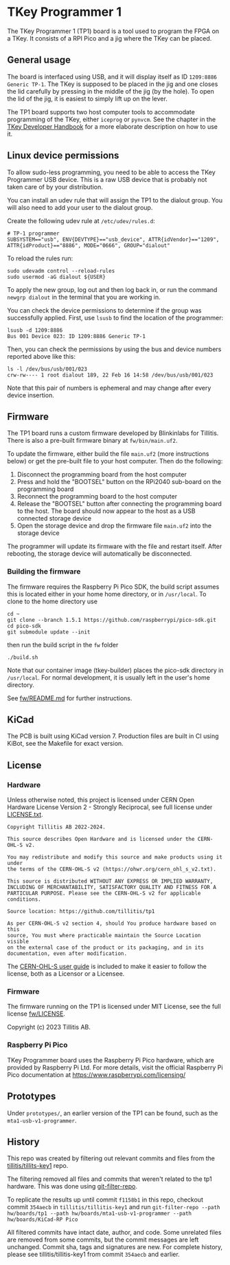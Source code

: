 # TKey Programmer 1

The TKey Programmer 1 (TP1) board is a tool used to program the FPGA
on a TKey. It consists of a RPI Pico and a jig where the TKey can be
placed.

## General usage

The board is interfaced using USB, and it will display itself as ID
`1209:8886 Generic TP-1`. The TKey is supposed to be placed in the jig
and one closes the lid carefully by pressing in the middle of the jig
(by the hole). To open the lid of the jig, it is easiest to simply
lift up on the lever.

The TP1 board supports two host computer tools to accommodate
programming of the TKey, either `iceprog` or `pynvcm`. See the chapter
in the [TKey Developer Handbook](https://dev.tillitis.se/tp1/) for a
more elaborate description on how to use it.

## Linux device permissions

To allow sudo-less programming, you need to be able to access the TKey
Programmer USB device. This is a raw USB device that is probably not
taken care of by your distribution.

You can install an udev rule that will assign the TP1 to the dialout
group. You will also need to add your user to the dialout group.

Create the following udev rule at `/etc/udev/rules.d`:

```
# TP-1 programmer
SUBSYSTEM=="usb", ENV{DEVTYPE}=="usb_device", ATTR{idVendor}=="1209", ATTR{idProduct}=="8886", MODE="0666", GROUP="dialout"
```

To reload the rules run:

```
sudo udevadm control --reload-rules
sudo usermod -aG dialout ${USER}
```

To apply the new group, log out and then log back in, or run the
command `newgrp dialout` in the terminal that you are working in.

You can check the device permissions to determine if the group was
successfully applied. First, use `lsusb` to find the location of the
programmer:

```
lsusb -d 1209:8886
Bus 001 Device 023: ID 1209:8886 Generic TP-1
```

Then, you can check the permissions by using the bus and device
numbers reported above like this:

```
ls -l /dev/bus/usb/001/023
crw-rw---- 1 root dialout 189, 22 Feb 16 14:58 /dev/bus/usb/001/023
```

Note that this pair of numbers is ephemeral and may change after every
device insertion.

## Firmware
The TP1 board runs a custom firmware developed by Blinkinlabs for
Tillitis. There is also a pre-built firmware binary at
`fw/bin/main.uf2`.

To update the firmware, either build the file `main.uf2` (more
instructions below) or get the pre-built file to your host computer.
Then do the following:

1. Disconnect the programming board from the host computer
2. Press and hold the "BOOTSEL" button on the RPi2040 sub-board on the
programming board
3. Reconnect the programming board to the host computer
4. Release the "BOOTSEL" button after connecting the programming board
to the host. The board should now appear to the host as a USB
connected storage device
5. Open the storage device and drop the firmware file `main.uf2` into
the storage device

The programmer will update its firmware with the file and restart
itself. After rebooting, the storage device will automatically be
disconnected.

### Building the firmware

The firmware requires the Raspberry Pi Pico SDK, the build script
assumes this is located either in your home home directory, or in
`/usr/local`. To clone to the home directory use

```
cd ~
git clone --branch 1.5.1 https://github.com/raspberrypi/pico-sdk.git
cd pico-sdk
git submodule update --init
```

then run the build script in the `fw` folder

```
./build.sh
```

Note that our container image (tkey-builder) places the pico-sdk
directory in `/usr/local`. For normal development, it is usually left
in the user's home directory.

See
[fw/README.md](https://github.com/tillitis/tp1/blob/main/fw//README.md)
for further instructions.

## KiCad

The PCB is built using KiCad version 7. Production files are built in
CI using KiBot, see the Makefile for exact version.

## License
### Hardware
Unless otherwise noted, this project is licensed under CERN Open
Hardware License Version 2 - Strongly Reciprocal, see full license
under [LICENSE.txt](/LICENSE.txt).
```
Copyright Tillitis AB 2022-2024.

This source describes Open Hardware and is licensed under the CERN-OHL-S v2.

You may redistribute and modify this source and make products using it under
the terms of the CERN-OHL-S v2 (https://ohwr.org/cern_ohl_s_v2.txt).

This source is distributed WITHOUT ANY EXPRESS OR IMPLIED WARRANTY,
INCLUDING OF MERCHANTABILITY, SATISFACTORY QUALITY AND FITNESS FOR A
PARTICULAR PURPOSE. Please see the CERN-OHL-S v2 for applicable conditions.

Source location: https://github.com/tillitis/tp1

As per CERN-OHL-S v2 section 4, should You produce hardware based on this
source, You must where practicable maintain the Source Location visible
on the external case of the product or its packaging, and in its
documentation, even after modification.
```

The [CERN-OHL-S user guide](/User-guide-CERN-OHL-S.txt) is included to
make it easier to follow the license, both as a Licensor or a Licensee.

### Firmware
The firmware running on the TP1 is licensed under MIT License, see the
full license [fw/LICENSE](fw/LICENSE).

Copyright (c) 2023 Tillitis AB.

### Raspberry Pi Pico
TKey Programmer board uses the Raspberry Pi Pico hardware, which are
provided by Raspberry Pi Ltd. For more details, visit the official
Raspberry Pi Pico documentation at
https://www.raspberrypi.com/licensing/

## Prototypes

Under `prototypes/`, an earlier version of the TP1 can be found, such as
the `mta1-usb-v1-programmer`.


## History
This repo was created by filtering out relevant commits and files from
the [tillitis/tillits-key1](https://github.com/tillitis/tillitis-key1)
repo.

The filtering removed all files and commits that weren't related to
the tp1 hardware. This was done using
[git-filter-repo](https://github.com/newren/git-filter-repo).

To replicate the results up until commit `f1158b1` in this repo,
checkout commit `354aecb` in `tillitis/tillitis-key1` and run
`git-filter-repo --path hw/boards/tp1 --path
hw/boards/mta1-usb-v1-programmer --path hw/boards/KiCad-RP Pico`

All filtered commits have intact date, author, and code. Some
unrelated files are removed from some commits, but the commit messages
are left unchanged. Commit sha, tags and signatures are new. For
complete history, please see tillitis/tillitis-key1 from commit
`354aecb` and earlier.
